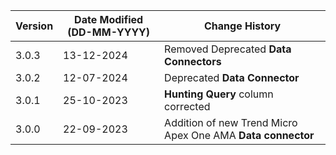 | **Version** | **Date Modified (DD-MM-YYYY)** | **Change History**                                                 |
|-------------|--------------------------------|--------------------------------------------------------------------|
| 3.0.3       | 13-12-2024                     |  Removed Deprecated **Data  Connectors**                           |
| 3.0.2 	  | 12-07-2024 					   |  Deprecated **Data Connector** 									|
| 3.0.1       | 25-10-2023                     |  **Hunting Query** column corrected                                |   
| 3.0.0       | 22-09-2023                     |  Addition of new Trend Micro Apex One AMA **Data connector**       | 	                                                            |  

